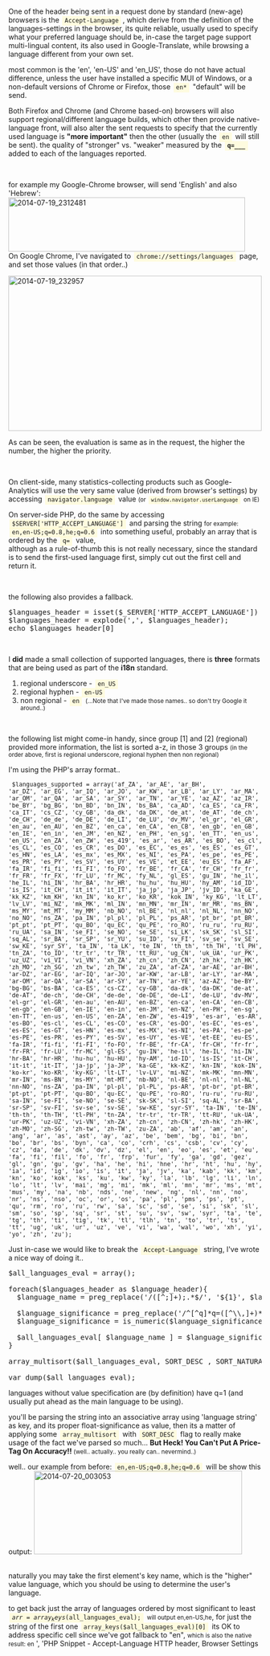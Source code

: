 <pre><style>code{background-color:rgba(255,251,204,.6) !important;display:inline !important;padding: 2px 5px 3px 5px !important;margin: 1px 3px 1px 2px !important;}</style></pre>

One of the header being sent in a request done by standard (new-age) browsers is the <code>Accept-Language</code>, which derive from the definition of the languages-settings in the browser, its quite reliable, usually used to specify what your preferred language should be, in-case the target page support multi-lingual content,
its also used in Google-Translate, while browsing a language different from your own set.
<br/>

most common is the 'en', 'en-US' and 'en_US', those do not have actual difference, unless the user have installed a specific MUI of Windows, or a non-default versions of Chrome or Firefox, those <code>en*</code> "default" will be send.
<br/>

Both Firefox and Chrome (and Chrome based-on) browsers will also support regional/different language builds, which other then provide native-language front, will also alter the sent requests to specify that the currently used language is <strong>"more important"</strong> then the other (usually the <code>en</code> will still be sent).
the quality of "stronger" vs. "weaker" measured by the <strong><code>q=___</code></strong> added to each of the languages reported.

<br/>

for example my Google-Chrome browser, will send 'English' and also 'Hebrew':
<img src="https://icompile.eladkarako.com/_uploads/2014/07/2014-07-19_2312481.jpg" alt="2014-07-19_2312481" width="471" height="108" class="alignnone size-full wp-image-1566" />
<br/>
On Google Chrome, I've navigated to <code>chrome://settings/languages</code> page,
and set those values (in that order..)

<img style="width:100%;" src="https://icompile.eladkarako.com/_uploads/2014/07/2014-07-19_232957.jpg" alt="2014-07-19_232957" width="686" height="309" class="alignnone size-full wp-image-1562" />


As can be seen, the evaluation is same as in the request, the higher the number, the higher the priority.

<br/>

On client-side, many statistics-collecting products such as Google-Analytics will use the very same value (derived from browser's settings) by accessing <code>navigator.language</code> value <small>(or <code>window.navigator.userLanguage</code> on IE)</small>

On server-side PHP, do the same by accessing <code>$SERVER['HTTP_ACCEPT_LANGUAGE']</code> and parsing the string <small>for example:</small> <code>en,en-US;q=0.8,he;q=0.6</code> into something useful, probably an array that is ordered by the <code>q=</code> value,
<br/>
although as a rule-of-thumb this is not really necessary, since the standard is to send the first-used language first, simply cut out the first cell and return it.

<br/>

the following also provides a fallback.
<pre>
$languages_header = isset($_SERVER['HTTP_ACCEPT_LANGUAGE']) ? $_SERVER['HTTP_ACCEPT_LANGUAGE'] : 'en_US';
$languages_header = explode(',', $languages_header);
echo $languages_header[0]
</pre>

<br/>

I <strong>did</strong> made a small collection of supported languages, there is <strong>three</strong> formats that are being used as part of the <strong>i18n</strong> standard.
<ol>
<li>regional underscore - <code>en_US</code></li>
<li>regional hyphen - <code>en-US</code></li>
<li>non regional - <code>en</code> <small>(...Note that I've made those names.. so don't try Google it around..)</small>
</ol>

<br/>

the following list might come-in handy, since group [1] and [2] (regional) provided more information, the list is sorted a-z, in those 3 groups <small>(in the order above, first is regional underscore, regional hyphen then non regional)</small>

I'm using the PHP's array format..

<small><pre>
$languages_supported = array('af_ZA', 'ar_AE', 'ar_BH', 'ar_DZ', 'ar_EG', 'ar_IQ', 'ar_JO', 'ar_KW', 'ar_LB', 'ar_LY', 'ar_MA', 'ar_OM', 'ar_QA', 'ar_SA', 'ar_SY', 'ar_TN', 'ar_YE', 'az_AZ', 'az_IR', 'be_BY', 'bg_BG', 'bn_BD', 'bn_IN', 'bs_BA', 'ca_AD', 'ca_ES', 'ca_FR', 'ca_IT', 'cs_CZ', 'cy_GB', 'da_dk', 'da_DK', 'de_at', 'de_AT', 'de_ch', 'de_CH', 'de_de', 'de_DE', 'de_LI', 'de_LU', 'dv_MV', 'el_gr', 'el_GR', 'en_au', 'en_AU', 'en_BZ', 'en_ca', 'en_CA', 'en_CB', 'en_gb', 'en_GB', 'en_IE', 'en_in', 'en_JM', 'en_NZ', 'en_PH', 'en_sg', 'en_TT', 'en_us', 'en_US', 'en_ZA', 'en_ZW', 'es_419', 'es_ar', 'es_AR', 'es_BO', 'es_cl', 'es_CL', 'es_CO', 'es_CR', 'es_DO', 'es_EC', 'es_es', 'es_ES', 'es_GT', 'es_HN', 'es_LA', 'es_mx', 'es_MX', 'es_NI', 'es_PA', 'es_pe', 'es_PE', 'es_PR', 'es_PY', 'es_SV', 'es_UY', 'es_VE', 'et_EE', 'eu_ES', 'fa_AF', 'fa_IR', 'fi_fi', 'fi_FI', 'fo_FO', 'fr_BE', 'fr_CA', 'fr_CH', 'fr_fr', 'fr_FR', 'fr_FX', 'fr_LU', 'fr_MC', 'fy_NL', 'gl_ES', 'gu_IN', 'he_il', 'he_IL', 'hi_IN', 'hr_BA', 'hr_HR', 'hu_hu', 'hu_HU', 'hy_AM', 'id_ID', 'is_IS', 'it_CH', 'it_it', 'it_IT', 'ja_jp', 'ja_JP', 'jv_ID', 'ka_GE', 'kk_KZ', 'km_KH', 'kn_IN', 'ko_kr', 'ko_KR', 'kok_IN', 'ky_KG', 'lt_LT', 'lv_LV', 'mi_NZ', 'mk_MK', 'ml_IN', 'mn_MN', 'mr_IN', 'mr_MR', 'ms_BN', 'ms_MY', 'mt_MT', 'my_MM', 'nb_NO', 'nl_BE', 'nl_nl', 'nl_NL', 'nn_NO', 'no_NO', 'ns_ZA', 'pa_IN', 'pl_pl', 'pl_PL', 'ps_AR', 'pt_br', 'pt_BR', 'pt_pt', 'pt_PT', 'qu_BO', 'qu_EC', 'qu_PE', 'ro_RO', 'ru_ru', 'ru_RU', 'ru_UA', 'sa_IN', 'se_FI', 'se_NO', 'se_SE', 'si_LK', 'sk_SK', 'sl_SI', 'sq_AL', 'sr_BA', 'sr_SP', 'sr_YU', 'su_ID', 'sv_FI', 'sv_se', 'sv_SE', 'sw_KE', 'syr_SY', 'ta_IN', 'ta_LK', 'te_IN', 'th_th', 'th_TH', 'tl_PH', 'tn_ZA', 'to_ID', 'tr_tr', 'tr_TR', 'tt_RU', 'ug_CN', 'uk_UA', 'ur_PK', 'uz_UZ', 'vi_VI', 'vi_VN', 'xh_ZA', 'zh_cn', 'zh_CN', 'zh_hk', 'zh_HK', 'zh_MO', 'zh_SG', 'zh_tw', 'zh_TW', 'zu_ZA', 'af-ZA', 'ar-AE', 'ar-BH', 'ar-DZ', 'ar-EG', 'ar-IQ', 'ar-JO', 'ar-KW', 'ar-LB', 'ar-LY', 'ar-MA', 'ar-OM', 'ar-QA', 'ar-SA', 'ar-SY', 'ar-TN', 'ar-YE', 'az-AZ', 'be-BY', 'bg-BG', 'bs-BA', 'ca-ES', 'cs-CZ', 'cy-GB', 'da-dk', 'da-DK', 'de-at', 'de-AT', 'de-ch', 'de-CH', 'de-de', 'de-DE', 'de-LI', 'de-LU', 'dv-MV', 'el-gr', 'el-GR', 'en-au', 'en-AU', 'en-BZ', 'en-ca', 'en-CA', 'en-CB', 'en-gb', 'en-GB', 'en-IE', 'en-in', 'en-JM', 'en-NZ', 'en-PH', 'en-sg', 'en-TT', 'en-us', 'en-US', 'en-ZA', 'en-ZW', 'es-419', 'es-ar', 'es-AR', 'es-BO', 'es-cl', 'es-CL', 'es-CO', 'es-CR', 'es-DO', 'es-EC', 'es-es', 'es-ES', 'es-GT', 'es-HN', 'es-mx', 'es-MX', 'es-NI', 'es-PA', 'es-pe', 'es-PE', 'es-PR', 'es-PY', 'es-SV', 'es-UY', 'es-VE', 'et-EE', 'eu-ES', 'fa-IR', 'fi-fi', 'fi-FI', 'fo-FO', 'fr-BE', 'fr-CA', 'fr-CH', 'fr-fr', 'fr-FR', 'fr-LU', 'fr-MC', 'gl-ES', 'gu-IN', 'he-il', 'he-IL', 'hi-IN', 'hr-BA', 'hr-HR', 'hu-hu', 'hu-HU', 'hy-AM', 'id-ID', 'is-IS', 'it-CH', 'it-it', 'it-IT', 'ja-jp', 'ja-JP', 'ka-GE', 'kk-KZ', 'kn-IN', 'kok-IN', 'ko-kr', 'ko-KR', 'ky-KG', 'lt-LT', 'lv-LV', 'mi-NZ', 'mk-MK', 'mn-MN', 'mr-IN', 'ms-BN', 'ms-MY', 'mt-MT', 'nb-NO', 'nl-BE', 'nl-nl', 'nl-NL', 'nn-NO', 'ns-ZA', 'pa-IN', 'pl-pl', 'pl-PL', 'ps-AR', 'pt-br', 'pt-BR', 'pt-pt', 'pt-PT', 'qu-BO', 'qu-EC', 'qu-PE', 'ro-RO', 'ru-ru', 'ru-RU', 'sa-IN', 'se-FI', 'se-NO', 'se-SE', 'sk-SK', 'sl-SI', 'sq-AL', 'sr-BA', 'sr-SP', 'sv-FI', 'sv-se', 'sv-SE', 'sw-KE', 'syr-SY', 'ta-IN', 'te-IN', 'th-th', 'th-TH', 'tl-PH', 'tn-ZA', 'tr-tr', 'tr-TR', 'tt-RU', 'uk-UA', 'ur-PK', 'uz-UZ', 'vi-VN', 'xh-ZA', 'zh-cn', 'zh-CN', 'zh-hk', 'zh-HK', 'zh-MO', 'zh-SG', 'zh-tw', 'zh-TW', 'zu-ZA', 'ab', 'af', 'am', 'an', 'ang', 'ar', 'as', 'ast', 'ay', 'az', 'be', 'bem', 'bg', 'bi', 'bn', 'bo', 'br', 'bs', 'byn', 'ca', 'co', 'crh', 'cs', 'csb', 'cv', 'cy', 'cz', 'da', 'de', 'dk', 'dv', 'dz', 'el', 'en', 'eo', 'es', 'et', 'eu', 'fa', 'fi', 'fil', 'fo', 'fr', 'frp', 'fur', 'fy', 'ga', 'gd', 'gez', 'gl', 'gn', 'gu', 'gv', 'ha', 'he', 'hi', 'hne', 'hr', 'ht', 'hu', 'hy', 'ia', 'id', 'ig', 'io', 'is', 'it', 'ja', 'jv', 'ka', 'kab', 'kk', 'km', 'kn', 'ko', 'kok', 'ks', 'ku', 'kw', 'ky', 'la', 'lb', 'lg', 'li', 'ln', 'lo', 'lt', 'lv', 'mai', 'mg', 'mi', 'mk', 'ml', 'mn', 'mr', 'ms', 'mt', 'mus', 'my', 'na', 'nb', 'nds', 'ne', 'new', 'ng', 'nl', 'nn', 'no', 'nr', 'ns', 'nso', 'oc', 'or', 'os', 'pa', 'pl', 'pms', 'ps', 'pt', 'qu', 'rm', 'ro', 'ru', 'rw', 'sa', 'sc', 'sd', 'se', 'si', 'sk', 'sl', 'sm', 'so', 'sp', 'sq', 'sr', 'st', 'su', 'sv', 'sw', 'syr', 'ta', 'te', 'tg', 'th', 'ti', 'tig', 'tk', 'tl', 'tlh', 'tn', 'to', 'tr', 'ts', 'tt', 'ug', 'uk', 'ur', 'uz', 've', 'vi', 'wa', 'wal', 'wo', 'xh', 'yi', 'yo', 'zh', 'zu');
</pre></small>



Just in-case we would like to break the <code>Accept-Language</code> string, I've wrote a nice way of doing it..
<pre>
$all_languages_eval = array();

foreach($languages_header as $language_header){
  $language_name = preg_replace('/([^;]+);.*$/', '${1}', $language_header); //extract actuall language string

  $language_significance = preg_replace('/^[^q]*q=([^\\,]+)*$/', '${1}', $language_header);      //extract evaluation as string
  $language_significance = is_numeric($language_significance) ? floatval($language_significance) : 1.0; //parse evaluation, if no q=__ (first language is like "1"), then we will use 1.0

  $all_languages_eval[ $language_name ] = $language_significance;
}

array_multisort($all_languages_eval, SORT_DESC , SORT_NATURAL);//SORT_DESC: higher-value is on top (vs. SORT_ASC).

var_dump($all_languages_eval);
</pre>

languages without value specification are (by definition) have q=1 (and usually put ahead as the main language to be using).
<br/>

you'll be parsing the string into an associative array using 'language string' as key, and its proper float-significance as value, then its a matter of applying some <code>array_multisort</code> with <code>SORT_DESC</code> flag to really make usage of the fact we've parsed so much...
<strong>But Heck! You Can't Put A Price-Tag On Accuracy!!</strong><small> (well.. actually.. you really can.. nevermind..)</small>

well.. our example from before: <code>en,en-US;q=0.8,he;q=0.6</code> will be show this output:
<img src="https://icompile.eladkarako.com/_uploads/2014/07/2014-07-20_003053.jpg" alt="2014-07-20_003053" width="414" height="166" class="alignnone size-full wp-image-1571" />

<br/>
naturally you may take the first element's key name, which is the "higher" value language, which you should be using to determine the user's language.

<br/>

to get back just the array of languages ordered by most significant to least <code>$arr = array_keys($all_languages_eval);</code> <small>will output en,en-US,he</small>, for just the string of the first one <code>array_keys($all_languages_eval)[0]</code> its OK to address specific cell since we've got fallback to "en", <small>which is also the native result: en</small>
', 'PHP Snippet - Accept-Language HTTP header, Browser Settings